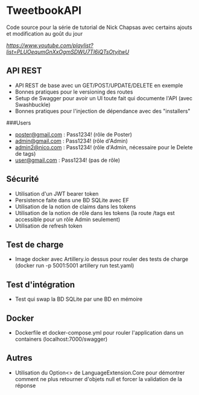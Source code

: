 # TweetbookAPI

Code source pour la série de tutorial de Nick Chapsas avec certains ajouts et modification au goût du jour

_https://www.youtube.com/playlist?list=PLUOequmGnXxOgmSDWU7Tl6iQTsOtyjtwU_

## API REST
* API REST de base avec un GET/POST/UPDATE/DELETE en exemple
* Bonnes pratiques pour le versioning des routes
* Setup de Swagger pour avoir un UI toute fait qui documente l'API (avec Swashbuckle)
* Bonnes pratiques pour l'injection de dépendance avec des "installers"

###Users
* poster@gmail.com : Pass1234! (rôle de Poster)
* admin@gmail.com : Pass1234! (rôle d'Admin)
* admin2@nico.com : Pass1234! (rôle d'Admin, nécessaire pour le Delete de tags)
* user@gmail.com : Pass1234! (pas de rôle)

## Sécurité
* Utilisation d'un JWT bearer token
* Persistence faite dans une BD SQLite avec EF
* Utilisation de la notion de claims dans les tokens
* Utilisation de la notion de rôle dans les tokens (la route /tags est accessible pour un rôle Admin seulement)
* Utilisation de refresh token

## Test de charge
* Image docker avec Artillery.io dessus pour rouler des tests de charge (docker run -p 5001:5001 artillery run test.yaml)

## Test d'intégration
* Test qui swap la BD SQLite par une BD en mémoire

## Docker
* Dockerfile et docker-compose.yml pour rouler l'application dans un containers (localhost:7000/swagger)

## Autres
* Utilisation du Option<> de LanguageExtension.Core pour démontrer comment ne plus retourner d'objets null et forcer la validation de la réponse